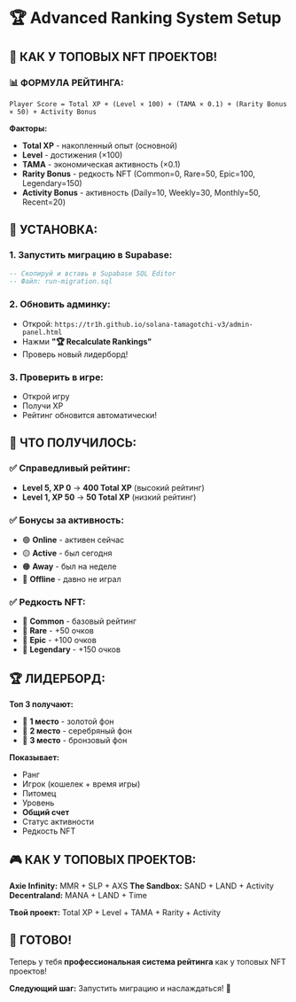 # 🏆 Advanced Ranking System Setup

## 🚀 **КАК У ТОПОВЫХ NFT ПРОЕКТОВ!**

### 📊 **ФОРМУЛА РЕЙТИНГА:**
```
Player Score = Total XP + (Level × 100) + (TAMA × 0.1) + (Rarity Bonus × 50) + Activity Bonus
```

**Факторы:**
- **Total XP** - накопленный опыт (основной)
- **Level** - достижения (×100)
- **TAMA** - экономическая активность (×0.1)
- **Rarity Bonus** - редкость NFT (Common=0, Rare=50, Epic=100, Legendary=150)
- **Activity Bonus** - активность (Daily=10, Weekly=30, Monthly=50, Recent=20)

## 🔧 **УСТАНОВКА:**

### 1. **Запустить миграцию в Supabase:**
```sql
-- Скопируй и вставь в Supabase SQL Editor
-- Файл: run-migration.sql
```

### 2. **Обновить админку:**
- Открой: `https://tr1h.github.io/solana-tamagotchi-v3/admin-panel.html`
- Нажми **"🏆 Recalculate Rankings"**
- Проверь новый лидерборд!

### 3. **Проверить в игре:**
- Открой игру
- Получи XP
- Рейтинг обновится автоматически!

## 🎯 **ЧТО ПОЛУЧИЛОСЬ:**

### ✅ **Справедливый рейтинг:**
- **Level 5, XP 0** → **400 Total XP** (высокий рейтинг)
- **Level 1, XP 50** → **50 Total XP** (низкий рейтинг)

### ✅ **Бонусы за активность:**
- 🟢 **Online** - активен сейчас
- 🟡 **Active** - был сегодня
- 🟠 **Away** - был на неделе
- 🔴 **Offline** - давно не играл

### ✅ **Редкость NFT:**
- 🥉 **Common** - базовый рейтинг
- 🥈 **Rare** - +50 очков
- 🥇 **Epic** - +100 очков
- 💎 **Legendary** - +150 очков

## 🏆 **ЛИДЕРБОРД:**

**Топ 3 получают:**
- 🥇 **1 место** - золотой фон
- 🥈 **2 место** - серебряный фон  
- 🥉 **3 место** - бронзовый фон

**Показывает:**
- Ранг
- Игрок (кошелек + время игры)
- Питомец
- Уровень
- **Общий счет**
- Статус активности
- Редкость NFT

## 🎮 **КАК У ТОПОВЫХ ПРОЕКТОВ:**

**Axie Infinity:** MMR + SLP + AXS
**The Sandbox:** SAND + LAND + Activity
**Decentraland:** MANA + LAND + Time

**Твой проект:** Total XP + Level + TAMA + Rarity + Activity

## 🚀 **ГОТОВО!**

Теперь у тебя **профессиональная система рейтинга** как у топовых NFT проектов!

**Следующий шаг:** Запустить миграцию и наслаждаться! 🎉

